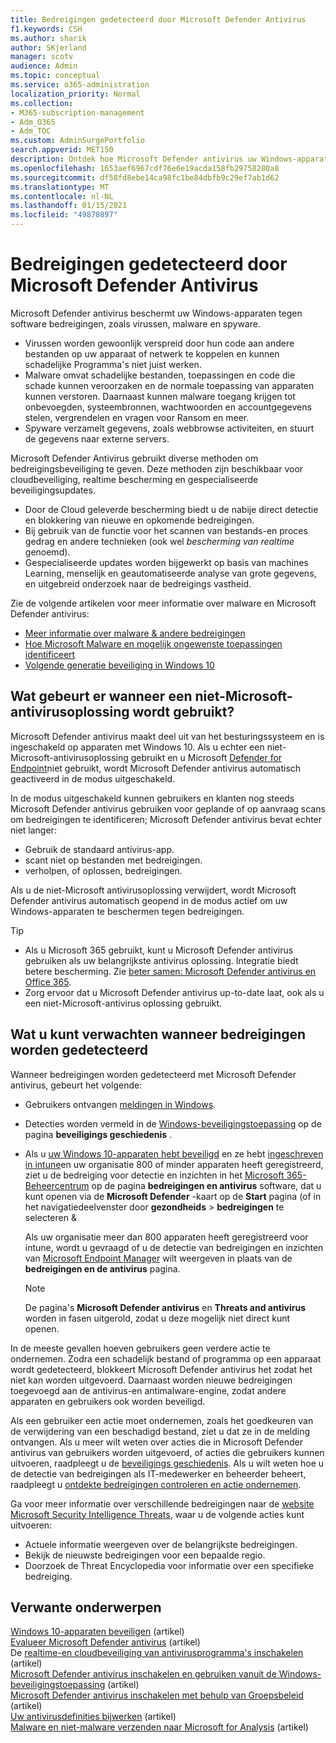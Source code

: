 ```yaml
---
title: Bedreigingen gedetecteerd door Microsoft Defender Antivirus
f1.keywords: CSH
ms.author: sharik
author: SKjerland
manager: scotv
audience: Admin
ms.topic: conceptual
ms.service: o365-administration
localization_priority: Normal
ms.collection:
- M365-subscription-management
- Adm_O365
- Adm_TOC
ms.custom: AdminSurgePortfolio
search.appverid: MET150
description: Ontdek hoe Microsoft Defender antivirus uw Windows-apparaten beschermt tegen software bedreigingen, zoals virussen, malware en spyware.
ms.openlocfilehash: 1653aef6967cdf76e6e19acda158fb29758280a8
ms.sourcegitcommit: df58fd8ebe14ca98fc1be84dbfb9c29ef7ab1d62
ms.translationtype: MT
ms.contentlocale: nl-NL
ms.lasthandoff: 01/15/2021
ms.locfileid: "49870897"
---
```

# <a name="threats-detected-by-microsoft-defender-antivirus"></a>Bedreigingen gedetecteerd door Microsoft Defender Antivirus

Microsoft Defender antivirus beschermt uw Windows-apparaten tegen software bedreigingen, zoals virussen, malware en spyware.

- Virussen worden gewoonlijk verspreid door hun code aan andere bestanden op uw apparaat of netwerk te koppelen en kunnen schadelijke Programma's niet juist werken.
- Malware omvat schadelijke bestanden, toepassingen en code die schade kunnen veroorzaken en de normale toepassing van apparaten kunnen verstoren. Daarnaast kunnen malware toegang krijgen tot onbevoegden, systeembronnen, wachtwoorden en accountgegevens stelen, vergrendelen en vragen voor Ransom en meer.
- Spyware verzamelt gegevens, zoals webbrowse activiteiten, en stuurt de gegevens naar externe servers.
 
Microsoft Defender Antivirus gebruikt diverse methoden om bedreigingsbeveiliging te geven. Deze methoden zijn beschikbaar voor cloudbeveiliging, realtime bescherming en gespecialiseerde beveiligingsupdates.

- Door de Cloud geleverde bescherming biedt u de nabije direct detectie en blokkering van nieuwe en opkomende bedreigingen.
- Bij gebruik van de functie voor het scannen van bestands-en proces gedrag en andere technieken (ook wel *bescherming van realtime* genoemd).
- Gespecialiseerde updates worden bijgewerkt op basis van machines Learning, menselijk en geautomatiseerde analyse van grote gegevens, en uitgebreid onderzoek naar de bedreigings vastheid. 

Zie de volgende artikelen voor meer informatie over malware en Microsoft Defender antivirus: 

- [Meer informatie over malware & andere bedreigingen](/windows/security/threat-protection/intelligence/understanding-malware)
- [Hoe Microsoft Malware en mogelijk ongewenste toepassingen identificeert](/windows/security/threat-protection/intelligence/criteria)
- [Volgende generatie beveiliging in Windows 10](/windows/security/threat-protection/microsoft-defender-antivirus/microsoft-defender-antivirus-in-windows-10)

## <a name="what-happens-when-a-non-microsoft-antivirus-solution-is-used"></a>Wat gebeurt er wanneer een niet-Microsoft-antivirusoplossing wordt gebruikt? 

Microsoft Defender antivirus maakt deel uit van het besturingssysteem en is ingeschakeld op apparaten met Windows 10. Als u echter een niet-Microsoft-antivirusoplossing gebruikt en u Microsoft [Defender for Endpoint](/windows/security/threat-protection/microsoft-defender-atp/microsoft-defender-advanced-threat-protection)niet gebruikt, wordt Microsoft Defender antivirus automatisch geactiveerd in de modus uitgeschakeld.  

In de modus uitgeschakeld kunnen gebruikers en klanten nog steeds Microsoft Defender antivirus gebruiken voor geplande of op aanvraag scans om bedreigingen te identificeren; Microsoft Defender antivirus bevat echter niet langer:

- Gebruik de standaard antivirus-app.
- scant niet op bestanden met bedreigingen.
- verholpen, of oplossen, bedreigingen.

Als u de niet-Microsoft antivirusoplossing verwijdert, wordt Microsoft Defender antivirus automatisch geopend in de modus actief om uw Windows-apparaten te beschermen tegen bedreigingen.

> [!TIP]
> - Als u Microsoft 365 gebruikt, kunt u Microsoft Defender antivirus gebruiken als uw belangrijkste antivirus oplossing. Integratie biedt betere bescherming. Zie [beter samen: Microsoft Defender antivirus en Office 365](/windows/security/threat-protection/microsoft-defender-antivirus/office-365-microsoft-defender-antivirus).
> - Zorg ervoor dat u Microsoft Defender antivirus up-to-date laat, ook als u een niet-Microsoft-antivirus oplossing gebruikt.

## <a name="what-to-expect-when-threats-are-detected"></a>Wat u kunt verwachten wanneer bedreigingen worden gedetecteerd

Wanneer bedreigingen worden gedetecteerd met Microsoft Defender antivirus, gebeurt het volgende:

- Gebruikers ontvangen [meldingen in Windows](https://support.microsoft.com/windows/8942c744-6198-fe56-4639-34320cf9444e). 
- Detecties worden vermeld in de [Windows-beveiligingstoepassing](/windows/security/threat-protection/windows-defender-security-center/windows-defender-security-center) op de pagina **beveiligings geschiedenis** .  
- Als u [uw Windows 10-apparaten hebt beveiligd](secure-win-10-pcs.md) en ze hebt [ingeschreven in intune](/mem/intune/enrollment/windows-enrollment-methods)en uw organisatie 800 of minder apparaten heeft geregistreerd, ziet u de bedreiging voor detectie en inzichten in het <a href="https://go.microsoft.com/fwlink/p/?linkid=2024339" target="_blank">Microsoft 365-Beheercentrum</a> op de pagina **bedreigingen en antivirus** software, dat u kunt openen via de **Microsoft Defender** -kaart op de **Start** pagina (of in het navigatiedeelvenster door **gezondheids**  >  **bedreigingen** te selecteren &

    Als uw organisatie meer dan 800 apparaten heeft geregistreerd voor intune, wordt u gevraagd of u de detectie van bedreigingen en inzichten van [Microsoft Endpoint Manager](/mem/endpoint-manager-overview) wilt weergeven in plaats van de **bedreigingen en de antivirus** pagina.
 
    > [!NOTE]
    > De pagina's **Microsoft Defender antivirus** en **Threats and antivirus** worden in fasen uitgerold, zodat u deze mogelijk niet direct kunt openen.

In de meeste gevallen hoeven gebruikers geen verdere actie te ondernemen. Zodra een schadelijk bestand of programma op een apparaat wordt gedetecteerd, blokkeert Microsoft Defender antivirus het zodat het niet kan worden uitgevoerd. Daarnaast worden nieuwe bedreigingen toegevoegd aan de antivirus-en antimalware-engine, zodat andere apparaten en gebruikers ook worden beveiligd.  

Als een gebruiker een actie moet ondernemen, zoals het goedkeuren van de verwijdering van een beschadigd bestand, ziet u dat ze in de melding ontvangen. Als u meer wilt weten over acties die in Microsoft Defender antivirus van gebruikers worden uitgevoerd, of acties die gebruikers kunnen uitvoeren, raadpleegt u de [beveiligings geschiedenis](https://support.microsoft.com/office/f1e5fd95-09b4-46d1-b8c7-1059a1e09708). Als u wilt weten hoe u de detectie van bedreigingen als IT-medewerker en beheerder beheert, raadpleegt u [ontdekte bedreigingen controleren en actie ondernemen](review-threats-take-action.md).

Ga voor meer informatie over verschillende bedreigingen naar de <a href="https://www.microsoft.com/wdsi/threats" target="_blank">website Microsoft Security Intelligence Threats</a>, waar u de volgende acties kunt uitvoeren: 

- Actuele informatie weergeven over de belangrijkste bedreigingen.
- Bekijk de nieuwste bedreigingen voor een bepaalde regio.
- Doorzoek de Threat Encyclopedia voor informatie over een specifieke bedreiging.

## <a name="related-content"></a>Verwante onderwerpen

[Windows 10-apparaten beveiligen](secure-windows-10-devices.md) (artikel) \
[Evalueer Microsoft Defender antivirus](/windows/security/threat-protection/microsoft-defender-antivirus/evaluate-microsoft-defender-antivirus) (artikel) \
De [realtime-en cloudbeveiliging van antivirusprogramma's inschakelen](/mem/intune/user-help/turn-on-defender-windows#turn-on-real-time-and-cloud-delivered-protection) (artikel) \
[Microsoft Defender antivirus inschakelen en gebruiken vanuit de Windows-beveiligingstoepassing](/windows/security/threat-protection/microsoft-defender-antivirus/microsoft-defender-security-center-antivirus) (artikel) \
[Microsoft Defender antivirus inschakelen met behulp van Groepsbeleid](/mem/intune/user-help/turn-on-defender-windows#turn-on-windows-defender) (artikel) \
[Uw antivirusdefinities bijwerken](/mem/intune/user-help/turn-on-defender-windows#update-your-antivirus-definitions) (artikel) \
[Malware en niet-malware verzenden naar Microsoft for Analysis](/microsoft-365/security/office-365-security/submitting-malware-and-non-malware-to-microsoft-for-analysis) (artikel)